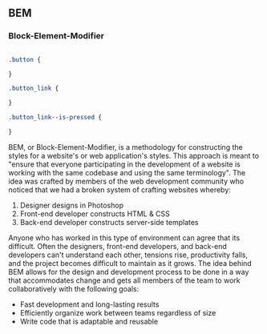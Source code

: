 ## BEM

### Block-Element-Modifier

```css

.button {

}

.button_link {

}

.button_link--is-pressed {

}

```

BEM, or Block-Element-Modifier, is a methodology for constructing the styles for
a website's or web application's styles. This approach is meant to "ensure that
everyone participating in the development of a website is working with the same
codebase and using the same terminology". The idea was crafted by members of the
web development community who noticed that we had a broken system of crafting
websites whereby:

1. Designer designs in Photoshop
2. Front-end developer constructs HTML & CSS
3. Back-end developer constructs server-side templates

Anyone who has worked in this type of environment can agree that its difficult.
Often the designers, front-end developers, and back-end developers can't understand
each other, tensions rise, productivity falls, and the project becomes difficult
to maintain as it grows. The idea behind BEM allows for the design and development
process to be done in a way that accommodates change and gets all members of the
team to work collaboratively with the following goals:

* Fast development and long-lasting results
* Efficiently organize work between teams regardless of size
* Write code that is adaptable and reusable
